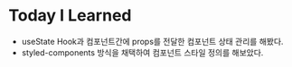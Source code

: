 # Today I Learned
- useState Hook과 컴포넌트간에 props를 전달한 컴포넌트 상태 관리를 해봤다.
- styled-components 방식을 채택하여 컴포넌트 스타일 정의를 해보았다.